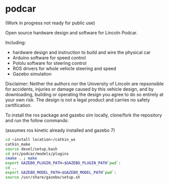 # podcar

(Work in progress not ready for public use)

Open source hardware design and software for Lincoln Podcar.

Including:

- hardware design and instruction to build and wire the physical car
- Arduino software for speed control
- Pololu software for steering control
- ROS drivers for whole vehicle steering and speed
- Gazebo simulation

Disclaimer: Neither the authors nor the University of Lincoln are repsonsible for accidents, injuries or damage caused by this vehicle design, and by downloading, building or operating the design you agree to do so entirely at your own risk.  The design is not a legal product and carries no safety certification.

To install the ros package and gazebo sim locally, clone/fork the repository and run the follow commands:

(assumes ros kinetic already installed and gazebo 7)

```bash
cd <install location>/catkin_ws
catkin_make
source devel/setup.bash
cd src/podcar/models/plugins
cmake . ; make
export GAZEBO_PLUGIN_PATH=$GAZEBO_PLUGIN_PATH`pwd`:
cd ..
export GAZEBO_MODEL_PATH=$GAZEBO_MODEL_PATH`pwd`:
source /usr/share/gazebo/setup.sh
```

